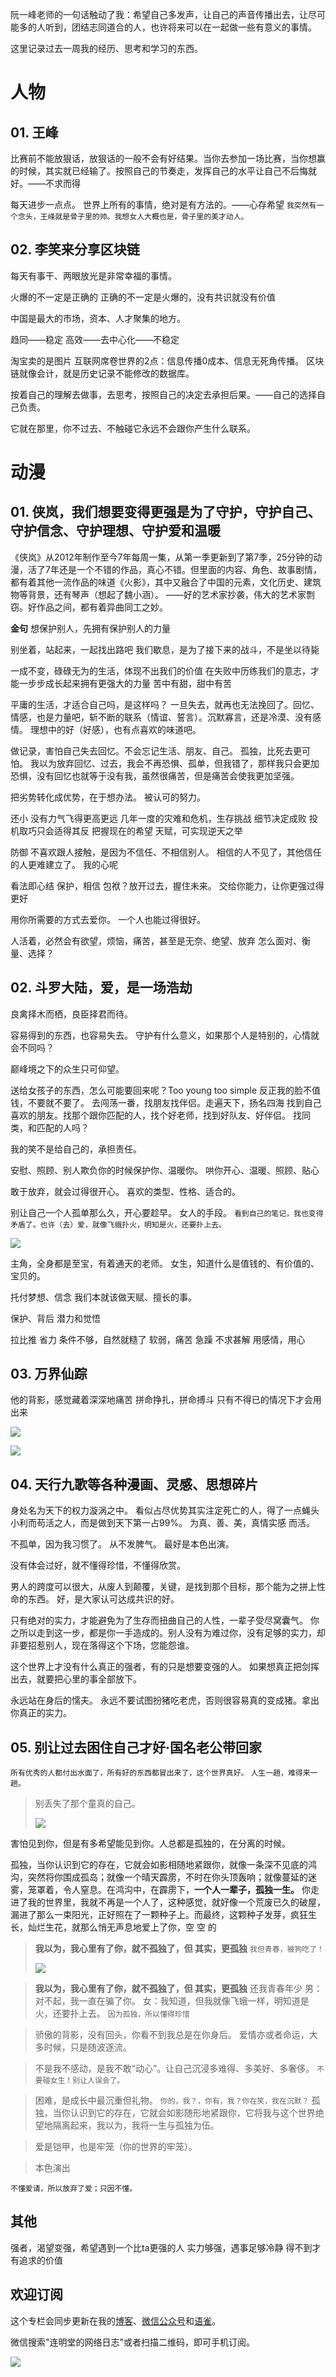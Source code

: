 阮一峰老师的一句话触动了我：希望自己多发声，让自己的声音传播出去，让尽可能多的人听到，团结志同道合的人，也许将来可以在一起做一些有意义的事情。

这里记录过去一周我的经历、思考和学习的东西。

# 人物
## 01. 王峰
比赛前不能放狠话，放狠话的一般不会有好结果。当你去参加一场比赛，当你想赢的时候，其实就已经输了。按照自己的节奏走，发挥自己的水平让自己不后悔就好。——不求而得

每天进步一点点。
世界上所有的事情，绝对是有方法的。——心存希望
`我突然有一个念头，王峰就是骨子里的帅。我想女人大概也是，骨子里的美才动人。`

## 02. 李笑来分享区块链
每天有事干、两眼放光是非常幸福的事情。

火爆的不一定是正确的
正确的不一定是火爆的，没有共识就没有价值

中国是最大的市场，资本、人才聚集的地方。

趋同——稳定
高效——去中心化——不稳定

淘宝卖的是图片
互联网席卷世界的2点：信息传播0成本、信息无死角传播。
区块链就像会计，就是历史记录不能修改的数据库。

按着自己的理解去做事，去思考，按照自己的决定去承担后果。——自己的选择自己负责。

它就在那里，你不过去、不触碰它永远不会跟你产生什么联系。

# 动漫
## 01. 侠岚，我们想要变得更强是为了守护，守护自己、守护信念、守护理想、守护爱和温暖

《侠岚》从2012年制作至今7年每周一集，从第一季更新到了第7季，25分钟的动漫，活了7年还是一个不错的作品，真心不错。但里面的内容、角色、故事剧情，都有着其他一流作品的味道《火影》，其中又融合了中国的元素，文化历史、建筑物等背景，还有琴声（想起了魏小涵）。
——好的艺术家抄袭，伟大的艺术家剽窃。好作品之间，都有着异曲同工之妙。

**金句**
想保护别人，先拥有保护别人的力量

别坐着，站起来，一起找出路吧
我们歇息，是为了接下来的战斗，不是坐以待毙

一成不变，碌碌无为的生活，体现不出我们的价值
在失败中历练我们的意志，才能一步步成长起来拥有更强大的力量
苦中有甜，甜中有苦

平庸的生活，才适合自己吗，是这样吗？
一旦失去，就再也无法挽回了。回忆、情感，也是力量吧，斩不断的联系（情谊、誓言）。沉默寡言，还是冷漠、没有感情。
理想中的好（好感），也有点喜欢的味道吧。

做记录，害怕自己失去回忆。不会忘记生活、朋友、自己。
孤独，比死去更可怕。
我以为放弃回忆、过去，我会不再恐惧、孤单，但我错了，那样我只会更加恐惧，没有回忆也就等于没有我，虽然很痛苦，但是痛苦会使我更加坚强。

把劣势转化成优势，在于想办法。
被认可的努力。

还小 没有力气飞得更高更远
几年一度的灾难和危机，生存挑战
细节决定成败
投机取巧只会适得其反
把握现在的希望
天赋，可实现逆天之举

防御
不喜欢跟人接触，是因为不信任、不相信别人。
相信的人不见了，其他信任的人更难建立了。
我的心呢

看法即心结
保护，相信
包袱？放开过去，握住未来。
交给你能力，让你更强过得更好

用你所需要的方式去爱你。
一个人也能过得很好。

人活着，必然会有欲望，烦恼，痛苦，甚至是无奈、绝望、放弃
怎么面对、衡量、选择？

## 02. 斗罗大陆，爱，是一场浩劫

良禽择木而栖，良臣择君而待。

容易得到的东西，也容易失去。
守护有什么意义，如果那个人是特别的，心情就会不同吗？

巅峰境之下的众生只可仰望。

送给女孩子的东西，怎么可能要回来呢？Too young too simple
反正我的脸不值钱，不要就不要了。
去闯荡一番，找朋友找伴侣。走遍天下，扬名四海
找到自己喜欢的朋友。找那个跟你匹配的人，找个好老师，找到好队友、好伴侣。
找同类，和匹配的人吗？

我的笑不是给自己的，承担责任。

安慰、照顾、别人欺负你的时候保护你、温暖你。
哄你开心、温暖、照顾、贴心

敢于放弃，就会过得很开心。
喜欢的类型、性格、适合的。

别让自己一个人孤单那么久，开心要趁早。
女人的手段。
`看到自己的笔记，我也变得矛盾了。也许（去）爱，就像飞蛾扑火，明知是火，还要扑上去。`

![](https://upload-images.jianshu.io/upload_images/3317226-d8d083ce1f857cb9.png?imageMogr2/auto-orient/strip%7CimageView2/2/w/1240)

主角，全身都是至宝，有着通天的老师。
女生，知道什么是值钱的、有价值的、宝贝的。

托付梦想、信念
我们本就该做天赋、擅长的事。

保护、背后
潜力和觉悟

拉比推 省力
条件不够，自然就糙了
软弱，痛苦
急躁 不求甚解
用感情，用心

## 03. 万界仙踪
他的背影，感觉藏着深深地痛苦
拼命挣扎，拼命搏斗
只有不得已的情况下才会用出来

![](https://upload-images.jianshu.io/upload_images/3317226-3760a6ad6fedece7.png?imageMogr2/auto-orient/strip%7CimageView2/2/w/1240)

![](https://upload-images.jianshu.io/upload_images/3317226-800fece50baaee7c.png?imageMogr2/auto-orient/strip%7CimageView2/2/w/1240)

## 04. 天行九歌等各种漫画、灵感、思想碎片
身处名为天下的权力漩涡之中。
看似占尽优势其实注定死亡的人，得了一点蝇头小利而苟活之人，而是做到天下第一占99%。
为真、善、美，真情实感 而活。

不孤单，因为我习惯了。
从不发脾气。
最好是本色出演。

没有体会过好，就不懂得珍惜，不懂得欣赏。

男人的跨度可以很大，从废人到颠覆，关键，是找到那个目标，那个能为之拼上性命的东西。
好，是大家认可达成共识的好。

只有绝对的实力，才能避免为了生存而扭曲自己的人性，一辈子受尽窝囊气。
你之所以走到这一步，都是你一手造成的。别人没有为难过你，没有足够的实力，却非要招惹别人，现在落得这个下场，您能怨谁。

这个世界上才没有什么真正的强者，有的只是想要变强的人。
如果想真正把剑挥出去，就要把心里的事全部放下。

永远站在身后的懦夫。
永远不要试图扮猪吃老虎，否则很容易真的变成猪。拿出你真正的实力。

## 05. 别让过去困住自己才好·国名老公带回家
`所有优秀的人都付出水面了，所有好的东西都冒出来了，这个世界真好。`
`人生一趟，难得来一趟。`

>别丢失了那个童真的自己。
>
>![](https://upload-images.jianshu.io/upload_images/3317226-9ad627b8793960c1.png?imageMogr2/auto-orient/strip%7CimageView2/2/w/1240)

害怕见到你，但是有多希望能见到你。人总都是孤独的，在分离的时候。

孤独，当你认识到它的存在，它就会如影相随地紧跟你，就像一条深不见底的鸿沟，突然将你围成孤岛；就像一个晴天霹雳，不时在你头顶轰响；就像蔓延的迷雾，笼罩着，令人窒息。在鸿沟中，在霹雳下，**一个人一辈子，孤独一生。**
你走进了我的世界里，我就不再是一个人了，这种感觉，就好像一个荒废已久的破屋，漏进了那么一束阳光，正好照在了一颗种子上。而最终，这颗种子发芽，疯狂生长，灿烂生花，就那么悄无声息地爱上了你，空 空 的  

>**我以为，我心里有了你，就不孤独了，但 其实，更孤独**
>`我但青春，被狗吃了！`
>
>![](https://upload-images.jianshu.io/upload_images/3317226-309857fb0c69f399.png?imageMogr2/auto-orient/strip%7CimageView2/2/w/1240)

>**我以为，我心里有了你，就不孤独了，但 其实，更孤独**
>还我青春年少
>男：对不起，我一直在骗了你。
>女：我知道，但我就像飞蛾一样，明知道是火，还要扑上去。
`因为孤独，所以懂得珍惜`

>骄傲的背影，没有回头，你看不到我总是在你身后。
爱情亦或者命运，大多时候，只是随波逐流。

>不是我不感动，是我不敢“动心”。让自己沉浸多难得、多美好、多奢侈。
`不要碰女生！别让人误会了。`

>困难，是成长中最沉重但礼物。
`你的，我？，你有，我？你在笑，我在沉默？`
孤独，当你认识到它的存在，它就会如影随形地紧跟你，它将我与这个世界绝望地隔离起来，我以为，我将一生与孤独为伍。

>爱是铠甲，也是牢笼（你的世界的牢笼）。

>本色演出

`不懂爱请，所以放弃了爱；只因不懂。`

## 其他
强者，渴望变强，希望遇到一个比ta更强的人
实力够强，遇事足够冷静
得不到才有追求的价值

## 欢迎订阅
这个专栏会同步更新在我的[博客](https://www.jianshu.com/u/c0e24a3457d6)、[微信公众号](http://weixin.sogou.com/weixin?type=1&query=%E8%BF%9E%E6%98%8E%E5%A0%82)和[语雀](https://yuque.com/lianmingtang/share)。

微信搜索"连明堂的网络日志"或者扫描二维码，即可手机订阅。

![](https://upload-images.jianshu.io/upload_images/3317226-a98f3c269391447d.png?imageMogr2/auto-orient/strip%7CimageView2/2/w/1240)
